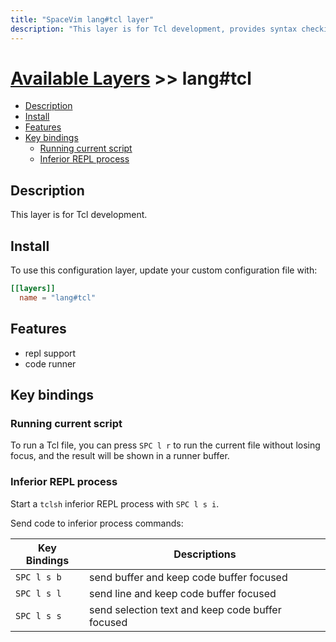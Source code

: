 ```yaml
---
title: "SpaceVim lang#tcl layer"
description: "This layer is for Tcl development, provides syntax checking, code runner and repl support for tcl files."
---
```


# [Available Layers](../../) >> lang#tcl

<!-- vim-markdown-toc GFM -->

- [Description](#description)
- [Install](#install)
- [Features](#features)
- [Key bindings](#key-bindings)
  - [Running current script](#running-current-script)
  - [Inferior REPL process](#inferior-repl-process)

<!-- vim-markdown-toc -->

## Description

This layer is for Tcl development.

## Install

To use this configuration layer, update your custom configuration file with:

```toml
[[layers]]
  name = "lang#tcl"
```
## Features

- repl support
- code runner

## Key bindings

### Running current script

To run a Tcl file, you can press `SPC l r` to run the current file without losing focus, and the result will be shown in a runner buffer.

### Inferior REPL process

Start a `tclsh` inferior REPL process with `SPC l s i`.

Send code to inferior process commands:

| Key Bindings | Descriptions                                     |
| ------------ | ------------------------------------------------ |
| `SPC l s b`  | send buffer and keep code buffer focused         |
| `SPC l s l`  | send line and keep code buffer focused           |
| `SPC l s s`  | send selection text and keep code buffer focused |
